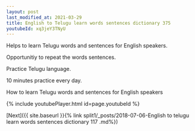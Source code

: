 ```yaml
---
layout: post
last_modified_at: 2021-03-29
title: English to Telugu learn words sentences dictionary 375 
youtubeId: xq3jeY3TNyU
---
```

 
 
Helps to learn Telugu words and sentences for English speakers.

Opportunitiy to repeat the words sentences. 

Practice Telugu language. 
 
10 minutes practice every day. 
 
How to learn Telugu words and sentences for English speakers 
 
{% include youtubePlayer.html id=page.youtubeId %}
 
 
[Next]({{ site.baseurl }}{% link  split1/_posts/2018-07-06-English to telugu learn words sentences dictionary 117 .md%})
 
